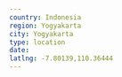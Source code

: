 ```yaml
---
country: Indonesia
region: Yogyakarta
city: Yogyakarta
type: location
date:
latlng: -7.80139,110.36444
---
```

